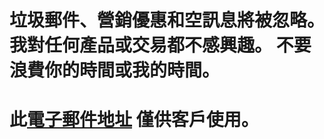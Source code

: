 # 垃圾郵件、營銷優惠和空訊息將被忽略。 我對任何產品或交易都不感興趣。 不要浪費你的時間或我的時間。
# 此[電子郵件地址](mailto:cuscuta-comenzado.0p@icloud.com) 僅供客戶使用。

